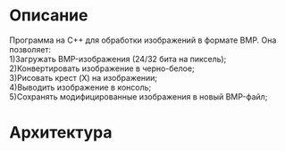 # Описание
Программа на C++ для обработки изображений в формате BMP. Она позволяет:\
1)Загружать BMP-изображения (24/32 бита на пиксель);\
2)Конвертировать изображение в черно-белое;\
3)Рисовать крест (X) на изображении;\
4)Выводить изображение в консоль;\
5)Сохранять модифицированные изображения в новый BMP-файл;
# Архитектура

